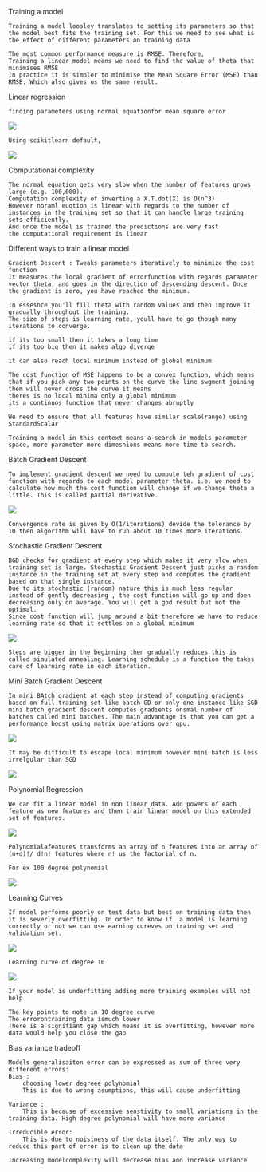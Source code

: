 Training a model

    Training a model loosley translates to setting its parameters so that the model best fits the training set. For this we need to see what is the effect of different parameters on training data
    
    The most common performance measure is RMSE. Therefore,
    Training a linear model means we need to find the value of theta that minimises RMSE
    In practice it is simpler to minimise the Mean Square Error (MSE) than RMSE. Which also gives us the same result.
    
Linear regression
    
    finding parameters using normal equationfor mean square error
    
   ![](lin_reg.png)
    
    Using scikitlearn default,
    
   ![](lin_reg_1.png)
    
Computational complexity

    The normal equation gets very slow when the number of features grows large (e.g. 100,000).
    Computation complexity of inverting a X.T.dot(X) is O(n^3)
    However noraml euqtion is linear with regards to the number of instances in the training set so that it can handle large training sets efficiently.
    And once the model is trained the predictions are very fast
    the computational requirement is linear

Different ways to train a linear model

    Gradient Descent : Tweaks parameters iteratively to minimize the cost function
    It measures the local gradient of errorfunction with regards parameter vector theta, and goes in the direction of descending descent. Once the gradient is zero, you have reached the minimum.
    
    In essesnce you'll fill theta with random values and then improve it gradually throughout the training.
    The size of steps is learning rate, youll have to go though many iterations to converge.
    
    if its too small then it takes a long time
    if its too big then it makes algo diverge
    
    it can also reach local minimum instead of global minimum
    
    The cost function of MSE happens to be a convex function, which means that if you pick any two points on the curve the line swgment joining them will never cross the curve it means 
    theres is no local minima only a global minimum
    its a continuos function that never changes abruptly
    
    We need to ensure that all features have similar scale(range) using StandardScalar
    
    Training a model in this context means a search in models parameter space, more parameter more dimesnions means more time to search.
    
Batch Gradient Descent

    To implement gradient descent we need to compute teh gradient of cost function with regards to each model parameter theta. i.e. we need to calculate how much the cost function will change if we change theta a little. This is called partial derivative.
   ![](bgd.png)
   
    Convergence rate is given by O(1/iterations) devide the tolerance by 10 then algorithm will have to run about 10 times more iterations.
    
Stochastic Gradient Descent

    BGD checks for gradient at every step which makes it very slow when training set is large. Stochastic Gradient Descent just picks a random instance in the training set at every step and computes the gradient based on that single instance. 
    Due to its stochastic (random) nature this is much less regular instead of gently decreasing , the cost function will go up and doen decreasing only on average. You will get a god result but not the optimal.
    Since cost function will jump around a bit therefore we have to reduce learning rate so that it settles on a global minimum
   ![](sgd.png)
   
    Steps are bigger in the beginning then gradually reduces this is called simulated annealing. Learning schedule is a function the takes care of learning rate in each iteration.

Mini Batch Gradient Descent

    In mini BAtch gradient at each step instead of computing gradients based on full training set like batch GD or only one instance like SGD mini batch gradient descent computes gradients onsmal number of batches called mini batches. The main advantage is that you can get a performance boost using matrix operations over gpu.
   ![](mgd.png)
    
    It may be difficult to escape local minimum however mini batch is less irrelgular than SGD

![](comp_gd.png)

Polynomial Regression

    We can fit a linear model in non linear data. Add powers of each feature as new features and then train linear model on this extended set of features.
   ![](polynomial.png)
    
    Polynomialafeatures transforms an array of n features into an array of (n+d)!/ d!n! features where n! us the factorial of n.
    
    For ex 100 degree polynomial
   ![](100_degree_polynomial.png)
    
Learning Curves

    If model performs poorly on test data but best on training data then it is severly overfitting. In order to know if  a model is learning correctly or not we can use earning cureves on training set and validation set.
    
   ![](learning_curve.png)
   
    Learning curve of degree 10
   ![](learning_curve_degree_10.png)
   
    If your model is underfitting adding more training examples will not help

    The key points to note in 10 degree curve
    The errorontraining data ismuch lower
    There is a signifiant gap which means it is overfitting, however more data would help you close the gap
    
Bias variance tradeoff

    Models generalisaiton error can be expressed as sum of three very different errors:
    Bias : 
        choosing lower degreee polynomial
        This is due to wrong asumptions, this will cause underfitting
    
    Variance : 
        This is because of excessive senstivity to small variations in the training data. High degree polynomial will have more variance
    
    Irreducible error:
        This is due to noisiness of the data itself. The only way to reduce this part of error is to clean up the data
        
    Increasing modelcomplexity will decrease bias and increase variance
    
    
    